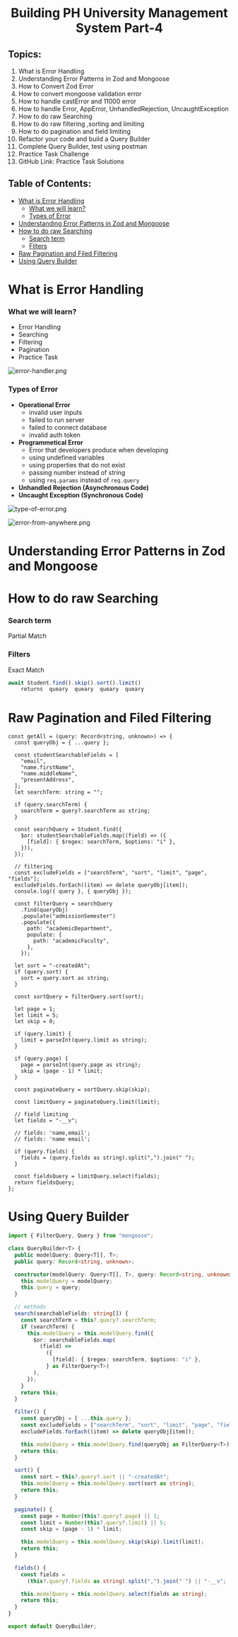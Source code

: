 <h1 align='center'>Building PH University Management System Part-4</h1>

## Topics:

1. What is Error Handling
2. Understanding Error Patterns in Zod and Mongoose
3. How to Convert Zod Error
4. How to convert mongoose validation error
5. How to handle castError and 11000 error
6. How to handle Error, AppError, UnhandledRejection, UncaughtException
7. How to do raw Searching
8. How to do raw filtering ,sorting and limiting
9. How to do pagination and field limiting
10. Refactor your code and build a Query Builder
11. Complete Query Builder, test using postman
12. Practice Task Challenge
13. GitHub Link: Practice Task Solutions

## Table of Contents:

- [What is Error Handling](#what-is-error-handling)
  - [What we will learn?](#what-we-will-learn)
  - [Types of Error](#types-of-error)
- [Understanding Error Patterns in Zod and Mongoose](#understanding-error-patterns-in-zod-and-mongoose)
- [How to do raw Searching](#how-to-do-raw-searching)
  - [Search term](#search-term)
  - [Filters](#filters)
- [Raw Pagination and Filed Filtering](#raw-pagination-and-filed-filtering)
- [Using Query Builder](#using-query-builder)

# What is Error Handling

### What we will learn?

- Error Handling
- Searching
- Filtering
- Pagination
- Practice Task

![error-handler.png](https://i.ibb.co/PtjCmtg/error-handler.png)

### Types of Error

- **Operational Error**
  - invalid user inputs
  - failed to run server
  - failed to connect database
  - invalid auth token
- **Programmetical Error**
  - Error that developers produce when developing
  - using undefined variables
  - using properties that do not exist
  - passing number instead of string
  - using `req.params` instead of `req.query`
- **Unhandled Rejection (Asynchronous Code)**
- **Uncaught Exception (Synchronous Code)**

![type-of-error.png](https://i.ibb.co/wQGQ3y1/type-of-error.png)

![error-from-anywhere.png](https://i.ibb.co/BVJtM1R/error-from-anywhere.png)

# Understanding Error Patterns in Zod and Mongoose

# How to do raw Searching

### Search term

Partial Match

### Filters

Exact Match

```ts
await Student.find().skip().sort().limit()
    returns  queary  queary  queary  queary
```

# Raw Pagination and Filed Filtering

```tsx
const getAll = (query: Record<string, unknown>) => {
  const queryObj = { ...query };

  const studentSearchableFields = [
    "email",
    "name.firstName",
    "name.middleName",
    "presentAddress",
  ];
  let searchTerm: string = "";

  if (query.searchTerm) {
    searchTerm = query?.searchTerm as string;
  }

  const searchQuery = Student.find({
    $or: studentSearchableFields.map((field) => ({
      [field]: { $regex: searchTerm, $options: "i" },
    })),
  });

  // filtering
  const excludeFields = ["searchTerm", "sort", "limit", "page", "fields"];
  excludeFields.forEach((item) => delete queryObj[item]);
  console.log({ query }, { queryObj });

  const filterQuery = searchQuery
    .find(queryObj)
    .populate("admissionSemester")
    .populate({
      path: "academicDepartment",
      populate: {
        path: "academicFaculty",
      },
    });

  let sort = "-createdAt";
  if (query.sort) {
    sort = query.sort as string;
  }

  const sortQuery = filterQuery.sort(sort);

  let page = 1;
  let limit = 5;
  let skip = 0;

  if (query.limit) {
    limit = parseInt(query.limit as string);
  }

  if (query.page) {
    page = parseInt(query.page as string);
    skip = (page - 1) * limit;
  }

  const paginateQuery = sortQuery.skip(skip);

  const limitQuery = paginateQuery.limit(limit);

  // field limiting
  let fields = "-__v";

  // fields: 'name,email';
  // fields: 'name email';

  if (query.fields) {
    fields = (query.fields as string).split(",").join(" ");
  }

  const fieldsQuery = limitQuery.select(fields);
  return fieldsQuery;
};
```

# Using Query Builder

```ts
import { FilterQuery, Query } from "mongoose";

class QueryBuilder<T> {
  public modelQuery: Query<T[], T>;
  public query: Record<string, unknown>;

  constructor(modelQuery: Query<T[], T>, query: Record<string, unknown>) {
    this.modelQuery = modelQuery;
    this.query = query;
  }

  // methods
  search(searchableFields: string[]) {
    const searchTerm = this?.query?.searchTerm;
    if (searchTerm) {
      this.modelQuery = this.modelQuery.find({
        $or: searchableFields.map(
          (field) =>
            ({
              [field]: { $regex: searchTerm, $options: "i" },
            } as FilterQuery<T>)
        ),
      });
    }
    return this;
  }

  filter() {
    const queryObj = { ...this.query };
    const excludeFields = ["searchTerm", "sort", "limit", "page", "fields"];
    excludeFields.forEach((item) => delete queryObj[item]);

    this.modelQuery = this.modelQuery.find(queryObj as FilterQuery<T>);
    return this;
  }

  sort() {
    const sort = this?.query?.sort || "-createdAt";
    this.modelQuery = this.modelQuery.sort(sort as string);
    return this;
  }

  paginate() {
    const page = Number(this?.query?.page) || 1;
    const limit = Number(this?.query?.limit) || 5;
    const skip = (page - 1) * limit;

    this.modelQuery = this.modelQuery.skip(skip).limit(limit);
    return this;
  }

  fields() {
    const fields =
      (this?.query?.fields as string).split(",").join(" ") || "-__v";

    this.modelQuery = this.modelQuery.select(fields as string);
    return this;
  }
}

export default QueryBuilder;
```
